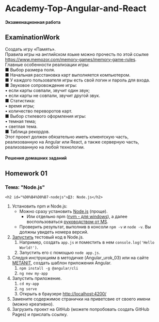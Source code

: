 # Academy-Top-Angular-and-React

#### Экзаменационная работа

## ExaminationWork

Создать игру «Память».    
Правила игры на английском языке можно прочесть по этой ссылке https://www.memozor.com/memory-games/memory-game-rules.    
Главные особенности реализации игры:    
■ Выбор размера поля.    
■ Начальная расстановка карт выполняется компьютером.    
■ У каждого пользователя игры есть свой логин и пароль для входа.    
■ Звуковое сопровождение игры:    
• если карты совпали, звучит один звук;    
• если карты не совпали, звучит другой звук.    
■ Статистика:    
• время игры;    
• количество переворотов карт.    
■ Выбор стилевого оформления игры:    
• темная тема;    
• светлая тема.    
■ Таблица рекордов.    
Этот проект должен обязательно иметь клиентскую часть, реализованную на Angular или React, а также серверную часть, реализованную на любой технологии.

#### Решения домашних заданий

## Homework 01

### Тема: "Node.js"

    <h2 id="%D0%B4%D0%B7-nodejs">ДЗ: Node.js</h2>
<ol>
<li>Установить npm и Node.js:
<ul>
<li>Можно сразу установить <a href="https://nodejs.org/en/download/prebuilt-installer">Node.js</a> (проще).
<ul>
<li>Или отдельно npm (<a href="https://github.com/coreybutler/nvm-windows/releases">nvm - для windows</a>), а далее воспользоваться <a href="https://learn.microsoft.com/ru-ru/windows/dev-environment/javascript/nodejs-on-windows">руководством от MS</a>.</li>
</ul>
</li>
<li>Проверить результат, выполнив в консоли <code>npm -v</code> и <code>node -v</code>. Вы должны увидеть номера версий.</li>
</ul>
</li>
<li><a href="https://nodejs.org/en/learn/command-line/run-nodejs-scripts-from-the-command-line">Запустить</a> тестовый код в Node.js.
<ol>
<li>Например, создать <code>app.js</code> и поместить в нем <code>console.log('Hello World!')</code>.</li>
<li>Запустить его с помощью <code>node app.js</code>.</li>
</ol>
</li>
<li>Следуя инструкциям в методичке (Angular_urok_03) или на сайте <a href="https://metanit.com/web/angular2/1.1.php">METANIT</a>, создать шаблон приложения Angular.
<ol>
<li><code>npm install -g @angular/cli</code></li>
<li><code>ng new my-app</code></li>
</ol>
</li>
<li>Запустить приложение.
<ol>
<li><code>cd my-app</code></li>
<li><code>ng serve</code></li>
<li>Открыть в браузере <a href="http://localhost:4200/">http://localhost:4200/</a></li>
</ol>
</li>
<li>Замените содержимое странички на приветсвие от своего имени (можно креативно).</li>
<li>Загрузить проект на GitHub (можете попробовать создать GitHub Pages) и прислать ссылку.</li>
</ol>
